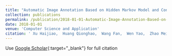 ```yaml
---
title: "Automatic Image Annotation Based on Hidden Markov Model and Convolutional Neural Network"
collection: publications
permalink: /publication/2018-01-01-Automatic-Image-Annotation-Based-on-Hidden-Markov-Model-and-Convolutional-Neural-Network
date: 2018-01-01
venue: 'Computer Science and Application'
citation: ' Xu Haijiao,  Huang Qionghao,  Wang Fan,  Wen Yao,  Zhao Meihua, &quot;Automatic Image Annotation Based on Hidden Markov Model and Convolutional Neural Network.&quot; Computer Science and Application, 2018.'
---
```

Use [Google Scholar](https://scholar.google.com/scholar?q=Automatic+Image+Annotation+Based+on+Hidden+Markov+Model+and+Convolutional+Neural+Network){:target="_blank"} for full citation